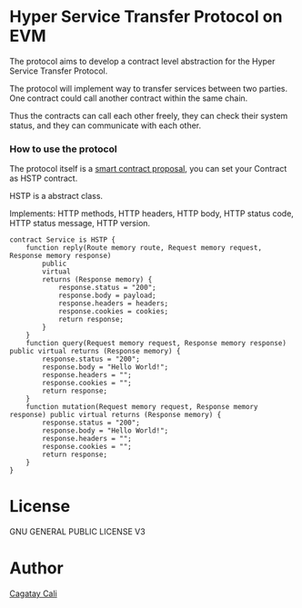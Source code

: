 # Hyper Service Transfer Protocol on EVM

The protocol aims to develop a contract level abstraction for the Hyper Service Transfer Protocol.

The protocol will implement way to transfer services between two parties.
One contract could call another contract within the same chain.

Thus the contracts can call each other freely, they can check their system status, and they can communicate with each other.

### How to use the protocol

The protocol itself is a [smart contract proposal](./HSTP.sol), you can set your Contract as HSTP contract.

HSTP is a abstract class.

Implements: HTTP methods, HTTP headers, HTTP body, HTTP status code, HTTP status message, HTTP version.

```solidity
contract Service is HSTP {
    function reply(Route memory route, Request memory request, Response memory response)
        public
        virtual
        returns (Response memory) {
            response.status = "200";
            response.body = payload;
            response.headers = headers;
            response.cookies = cookies;
            return response;
        }
    }
    function query(Request memory request, Response memory response) public virtual returns (Response memory) {
        response.status = "200";
        response.body = "Hello World!";
        response.headers = "";
        response.cookies = "";
        return response;
    }
    function mutation(Request memory request, Response memory response) public virtual returns (Response memory) {
        response.status = "200";
        response.body = "Hello World!";
        response.headers = "";
        response.cookies = "";
        return response;
    }
}
```

# License

GNU GENERAL PUBLIC LICENSE V3

# Author

[Cagatay Cali](https://twitter.com/cagataycali)
